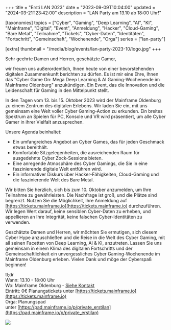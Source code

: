 +++
title = "Ersti LAN 2023"
date = "2023-09-09T10:04:00"
updated = "2024-03-21T23:42:00"
description = "LAN Party am 13.10 ab 18:00 Uhr!"

[taxonomies]
topics = ["Cyber", "Gaming", "Deep Learning", "AI", "KI", "Mainframe", "Digital", "Event", "Anmeldung", "Hacker", "Cloud-Gaming", "Bare Metal", "Teilnahme", "Tickets", "Cyber-Daten", "Identitäten", "Fortschritt", "Gemeinschaft", "Wochenende", "Orga"]
series = ["lan-party"]

[extra]
thumbnail = "/media/blog/events/lan-party-2023-10/logo.jpg"
+++

Sehr geehrte Damen und Herren, geschätzte Gamer,

wir freuen uns außerordentlich, Ihnen heute von einer bevorstehenden digitalen Zusammenkunft berichten zu dürfen. Es ist
mir eine Ehre, Ihnen das "Cyber Game On: Mega Deep Learning & AI Gaming-Wochenende im Mainframe Oldenburg" anzukündigen.
Ein Event, das die Innovation und die Leidenschaft für Gaming in den Mittelpunkt stellt.

In den Tagen vom 13. bis 15. Oktober 2023 wird der Mainframe Oldenburg zu einem Zentrum des digitalen Erlebens. Wir
laden Sie ein, mit uns gemeinsam eine Welt voller Cyber Gaming-Action zu erkunden. Ein breites Spektrum an Spielen für
PC, Konsole und VR wird präsentiert, um alle Cyber Gamer in ihrer Vielfalt anzusprechen.

Unsere Agenda beinhaltet:

- Ein umfangreiches Angebot an Cyber Games, das für jeden Geschmack etwas bereithält.
- Komfortable Sitzgelegenheiten, die ausreichenden Raum für ausgedehnte Cyber Zock-Sessions bieten.
- Eine anregende Atmosphäre des Cyber Gamings, die Sie in eine faszinierende digitale Welt entführen wird.
- Ein informativer Diskurs über Hacker-Fähigkeiten, Cloud-Gaming und die faszinierende Welt des Bare Metal.

Wir bitten Sie herzlich, sich bis zum 10. Oktober anzumelden, um Ihre Teilnahme zu gewährleisten. Die Nachfrage ist
groß, und die Plätze sind begrenzt. Nutzen Sie die Möglichkeit, Ihre Anmeldung
auf [https://tickets.mainframe.io](https://tickets.mainframe.io) durchzuführen. Wir legen Wert darauf, keine
sensiblen Cyber-Daten zu erheben, und appellieren an Ihre Integrität, keine falschen Cyber-Identitäten zu verwenden.

Geschätzte Damen und Herren, wir möchten Sie ermutigen, sich diesem Cyber Hype anzuschließen und die Reise in die Welt
des Cyber Gaming, mit all seinen Facetten von Deep Learning, AI & KI, anzutreten. Lassen Sie uns gemeinsam in einem
Klima des digitalen Fortschritts und der Gemeinschaftlichkeit ein unvergessliches Cyber Gaming-Wochenende im Mainframe
Oldenburg erleben. Vielen Dank und möge der Cyberspaß beginnen!

tl;dr  
Wann: 13.10 - 18:00 Uhr  
Wo: Mainframe Oldenburg - [Siehe Kontakt](@/contact.md#Anreise)  
Eintritt: 0€ Planungstickets unter [https://tickets.mainframe.io](https://tickets.mainframe.io)  
Orga: Planungspad  
unter [https://pad.mainframe.io/p/private_erstilan](https://pad.mainframe.io/p/private_erstilan)

![](/media/blog/events/lan-party-2023-10/lan-2023-10.jpg)
